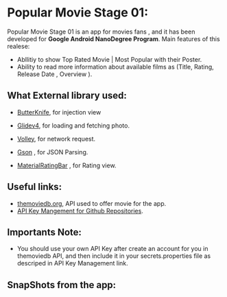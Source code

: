 # Popular Movie Stage 01:


Popular Movie Stage 01 is an app for movies fans , and it has been developed for **Google Android NanoDegree Program**.
Main features of this realese:
* Abllitiy to show Top Rated Movie | Most Popular with their Poster.
* Ability to read more information about available films as (Title, Rating, Release Date , Overview ).


What External library used:
-------

* [ButterKnife](http://jakewharton.github.io/butterknife/), for injection view

* [Glidev4](http://bumptech.github.io/glide/doc/getting-started.html), for loading and fetching photo.

* [Volley](https://developer.android.com/training/volley/index.html), for network request.

* [Gson](https://github.com/google/gson) , for JSON Parsing.

* [MaterialRatingBar](https://github.com/DreaminginCodeZH/MaterialRatingBar) , for Rating view.


Useful links:
-------

* [themoviedb.org](https://www.themoviedb.org/documentation/api), API used to offer movie for the app. 
* [API Key Mangement for Github Repositories](https://gist.github.com/curioustechizen/9f7d745f9f5f51355bd6).

Importants Note:
-------
* You should use your own API Key after create an account for you in themoviedb API, and then include it in your secrets.properties file as descriped in API Key Management link.

SnapShots from the app:
-------
